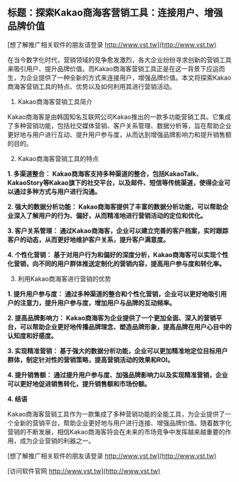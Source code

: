 ## **标题：探索Kakao商海客营销工具：连接用户、增强品牌价值**

[想了解推广相关软件的朋友请登录 http://www.vst.tw](http://www.vst.tw)

在当今数字化时代，营销领域的竞争愈发激烈，各大企业纷纷寻求创新的营销工具来吸引用户、提升品牌价值。而Kakao商海客营销工具正是在这一背景下应运而生，为企业提供了一种全新的方式来连接用户，增强品牌价值。本文将探索Kakao商海客营销工具的特点、优势以及如何利用其进行营销活动。

1. Kakao商海客营销工具简介

Kakao商海客是由韩国知名互联网公司Kakao推出的一款多功能营销工具。它集成了多种营销功能，包括社交媒体营销、客户关系管理、数据分析等，旨在帮助企业更好地与用户进行互动、提升用户参与度，从而达到增强品牌影响力和提升销售额的目的。

2. Kakao商海客营销工具的特点

**1. 多渠道整合： Kakao商海客支持多种渠道的整合，包括KakaoTalk、KakaoStory等Kakao旗下的社交平台，以及邮件、短信等传统渠道，使得企业可以通过多种方式与用户进行沟通。**

**2. 强大的数据分析功能： Kakao商海客提供了丰富的数据分析功能，可以帮助企业深入了解用户的行为、偏好，从而精准地进行营销活动的定位和优化。**

**3. 客户关系管理： 通过Kakao商海客，企业可以建立完善的客户档案，实时跟踪客户的动态，从而更好地维护客户关系，提升客户满意度。**

**4. 个性化营销： 基于对用户行为和偏好的深度分析，Kakao商海客可以实现个性化营销，向不同的用户群体推送定制化的营销内容，提高用户参与度和转化率。**

3. 利用Kakao商海客进行营销的优势

**1. 提升用户参与度： 通过多种渠道的整合和个性化营销，企业可以更好地吸引用户的注意力，提升用户参与度，增加用户与品牌的互动频率。**

**2. 提高品牌影响力： Kakao商海客为企业提供了一个更加全面、深入的营销平台，可以帮助企业更好地传播品牌理念、塑造品牌形象，提高品牌在用户心目中的认知度和好感度。**

**3. 实现精准营销： 基于强大的数据分析功能，企业可以更加精准地定位目标用户群体，制定针对性的营销策略，提高营销活动的效果和ROI。**

**4. 提升销售额： 通过提升用户参与度、加强品牌影响力以及实现精准营销，企业可以更好地促进销售转化，提升销售额和市场份额。**

**4. 结语**

Kakao商海客营销工具作为一款集成了多种营销功能的全能工具，为企业提供了一个全新的营销平台，帮助企业更好地与用户进行连接、增强品牌价值。随着数字化营销的不断发展，相信Kakao商海客将会在未来的市场竞争中发挥越来越重要的作用，成为企业营销的利器之一。

[想了解推广相关软件的朋友请登录 http://www.vst.tw](http://www.vst.tw)


[访问软件官网 http://www.vst.tw](http://www.vst.tw)

